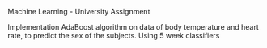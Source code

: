 Machine Learning - University Assignment

Implementation AdaBoost algorithm on data of body temperature and 
heart rate, to predict the sex of the subjects.
Using 5 week classifiers